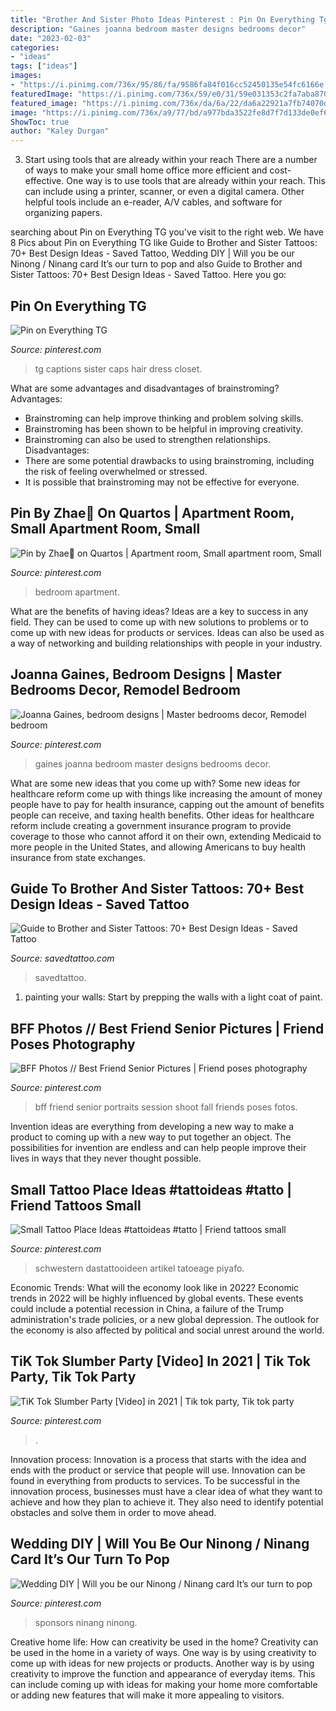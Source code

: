 ```yaml
---
title: "Brother And Sister Photo Ideas Pinterest : Pin On Everything Tg"
description: "Gaines joanna bedroom master designs bedrooms decor"
date: "2023-02-03"
categories:
- "ideas"
tags: ["ideas"]
images:
- "https://i.pinimg.com/736x/95/86/fa/9586fa84f016cc52450135e54fc6166e.jpg"
featuredImage: "https://i.pinimg.com/736x/59/e0/31/59e031353c2fa7aba87042b87f585b23.jpg"
featured_image: "https://i.pinimg.com/736x/da/6a/22/da6a22921a7fb74070ddb8f8e26b7318.jpg"
image: "https://i.pinimg.com/736x/a9/77/bd/a977bda3522fe8d7f7d133de0ef65e69.jpg"
ShowToc: true
author: "Kaley Durgan"
---
```



3) Start using tools that are already within your reach
There are a number of ways to make your small home office more efficient and cost-effective. One way is to use tools that are already within your reach. This can include using a printer, scanner, or even a digital camera. Other helpful tools include an e-reader, A/V cables, and software for organizing papers.

	

		
searching about Pin on Everything TG you've visit to the right web. We have 8 Pics about Pin on Everything TG like Guide to Brother and Sister Tattoos: 70+ Best Design Ideas - Saved Tattoo, Wedding DIY | Will you be our Ninong / Ninang card It’s our turn to pop and also Guide to Brother and Sister Tattoos: 70+ Best Design Ideas - Saved Tattoo. Here you go:
		
    
## Pin On Everything TG

<img loading=lazy src="https://i.pinimg.com/736x/95/86/fa/9586fa84f016cc52450135e54fc6166e.jpg" onerror="this.onerror=null;this.src='https://tse1.mm.bing.net/th?id=OIP.Q_fR_R3m2-twchhgziAfWgHaLG&amp;pid=15.1';" alt="Pin on Everything TG">

_Source: pinterest.com_

>tg captions sister caps hair dress closet. 

	

What are some advantages and disadvantages of brainstroming?
Advantages: 
- Brainstroming can help improve thinking and problem solving skills. 
- Brainstroming has been shown to be helpful in improving creativity. 
- Brainstroming can also be used to strengthen relationships.
Disadvantages: 
- There are some potential drawbacks to using brainstroming, including the risk of feeling overwhelmed or stressed. 
- It is possible that brainstroming may not be effective for everyone.

    
## Pin By Zhae🖤 On Quartos | Apartment Room, Small Apartment Room, Small

<img loading=lazy src="https://i.pinimg.com/736x/ef/b0/4b/efb04bd897f393ea848a159f3a387ca5.jpg" onerror="this.onerror=null;this.src='https://tse1.mm.bing.net/th?id=OIP.oSrDWljtnF21B_UGial8mQHaJ4&amp;pid=15.1';" alt="Pin by Zhae🖤 on Quartos | Apartment room, Small apartment room, Small">

_Source: pinterest.com_

>bedroom apartment. 

	

What are the benefits of having ideas?
Ideas are a key to success in any field. They can be used to come up with new solutions to problems or to come up with new ideas for products or services. Ideas can also be used as a way of networking and building relationships with people in your industry.

    
## Joanna Gaines, Bedroom Designs | Master Bedrooms Decor, Remodel Bedroom

<img loading=lazy src="https://i.pinimg.com/736x/0d/57/c9/0d57c9e637d377d5b003f7eeff97e7e3--joanna-gaines-fixer-upper.jpg" onerror="this.onerror=null;this.src='https://tse1.mm.bing.net/th?id=OIP.9SLUnxvdojPTbOInfMrv0gHaKP&amp;pid=15.1';" alt="Joanna Gaines, bedroom designs | Master bedrooms decor, Remodel bedroom">

_Source: pinterest.com_

>gaines joanna bedroom master designs bedrooms decor. 

	

What are some new ideas that you come up with?
Some new ideas for healthcare reform come up with things like increasing the amount of money people have to pay for health insurance, capping out the amount of benefits people can receive, and taxing health benefits. Other ideas for healthcare reform include creating a government insurance program to provide coverage to those who cannot afford it on their own, extending Medicaid to more people in the United States, and allowing Americans to buy health insurance from state exchanges.

    
## Guide To Brother And Sister Tattoos: 70+ Best Design Ideas - Saved Tattoo

<img loading=lazy src="https://www.savedtattoo.com/wp-content/uploads/2021/06/Compass-Brother-and-Sister-Tattoos-2-768x768.jpg" onerror="this.onerror=null;this.src='https://tse4.mm.bing.net/th?id=OIP.xs164btWppAzRXXsGyZ5RgHaHa&amp;pid=15.1';" alt="Guide to Brother and Sister Tattoos: 70+ Best Design Ideas - Saved Tattoo">

_Source: savedtattoo.com_

>savedtattoo. 

	

1. painting your walls: Start by prepping the walls with a light coat of paint.

    
## BFF Photos // Best Friend Senior Pictures | Friend Poses Photography

<img loading=lazy src="https://i.pinimg.com/736x/b1/96/1b/b1961b71942d09cafc16b72ed16a2e51.jpg" onerror="this.onerror=null;this.src='https://tse2.mm.bing.net/th?id=OIP.AaPp3m3fkpFcF547Wk1E8AHaKf&amp;pid=15.1';" alt="BFF Photos // Best Friend Senior Pictures | Friend poses photography">

_Source: pinterest.com_

>bff friend senior portraits session shoot fall friends poses fotos. 

	

Invention ideas are everything from developing a new way to make a product to coming up with a new way to put together an object. The possibilities for invention are endless and can help people improve their lives in ways that they never thought possible.

    
## Small Tattoo Place Ideas #tattoideas #tatto | Friend Tattoos Small

<img loading=lazy src="https://i.pinimg.com/736x/59/e0/31/59e031353c2fa7aba87042b87f585b23.jpg" onerror="this.onerror=null;this.src='https://tse1.mm.bing.net/th?id=OIP.UuPP3qummn1OQZ9etALy5gAAAA&amp;pid=15.1';" alt="Small Tattoo Place Ideas #tattoideas #tatto | Friend tattoos small">

_Source: pinterest.com_

>schwestern dastattooideen artikel tatoeage piyafo. 

	

Economic Trends: What will the economy look like in 2022?
Economic trends in 2022 will be highly influenced by global events. These events could include a potential recession in China, a failure of the Trump administration's trade policies, or a new global depression. The outlook for the economy is also affected by political and social unrest around the world.

    
## TiK Tok Slumber Party [Video] In 2021 | Tik Tok Party, Tik Tok Party

<img loading=lazy src="https://i.pinimg.com/736x/da/6a/22/da6a22921a7fb74070ddb8f8e26b7318.jpg" onerror="this.onerror=null;this.src='https://tse2.mm.bing.net/th?id=OIP.zY0G0_Mq7MJvIklD91-s7wHaNK&amp;pid=15.1';" alt="TiK Tok Slumber Party [Video] in 2021 | Tik tok party, Tik tok party">

_Source: pinterest.com_

>. 

	

Innovation process:
Innovation is a process that starts with the idea and ends with the product or service that people will use. Innovation can be found in everything from products to services. To be successful in the innovation process, businesses must have a clear idea of what they want to achieve and how they plan to achieve it. They also need to identify potential obstacles and solve them in order to move ahead.

    
## Wedding DIY | Will You Be Our Ninong / Ninang Card It’s Our Turn To Pop

<img loading=lazy src="https://i.pinimg.com/736x/a9/77/bd/a977bda3522fe8d7f7d133de0ef65e69.jpg" onerror="this.onerror=null;this.src='https://tse4.mm.bing.net/th?id=OIP.6aDV0i-ghDoh6Ef3i6FnVAHaPq&amp;pid=15.1';" alt="Wedding DIY | Will you be our Ninong / Ninang card It’s our turn to pop">

_Source: pinterest.com_

>sponsors ninang ninong. 

	

Creative home life: How can creativity be used in the home?
Creativity can be used in the home in a variety of ways. One way is by using creativity to come up with ideas for new projects or products. Another way is by using creativity to improve the function and appearance of everyday items. This can include coming up with ideas for making your home more comfortable or adding new features that will make it more appealing to visitors.

